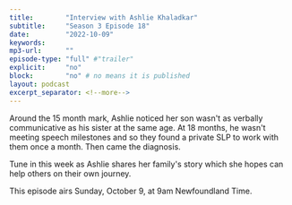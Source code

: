 ```yaml
---
title:        "Interview with Ashlie Khaladkar"
subtitle:     "Season 3 Episode 18"
date:         "2022-10-09"
keywords:
mp3-url:      ""
episode-type: "full" #"trailer"
explicit:     "no"
block:        "no" # no means it is published
layout: podcast
excerpt_separator: <!--more-->
---
```


Around the 15 month mark, Ashlie noticed her son wasn't as verbally communicative as his sister at the same age. At 18 months, he wasn't meeting speech milestones and so they found a private SLP to work with them once a month. Then came the diagnosis.

Tune in this week as Ashlie shares her family's story which she hopes can help others on their own journey.

This episode airs Sunday, October 9, at 9am Newfoundland Time.
